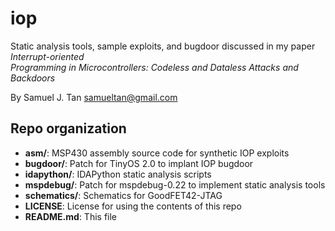 iop
===

Static analysis tools, sample exploits, and bugdoor discussed in my paper *Interrupt-oriented  
Programming in Microcontrollers: Codeless and Dataless Attacks and Backdoors*

By Samuel J. Tan <samueltan@gmail.com>

Repo organization
------------------
- **asm/**:		MSP430 assembly source code for synthetic IOP exploits  
- **bugdoor/**:   	Patch for TinyOS 2.0 to implant IOP bugdoor  
- **idapython/**: 	IDAPython static analysis scripts  
- **mspdebug/**:  	Patch for mspdebug-0.22 to implement static analysis tools
- **schematics/**: 	Schematics for GoodFET42-JTAG
- **LICENSE**:    	License for using the contents of this repo  
- **README.md**:  	This file  


